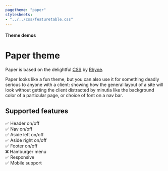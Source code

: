 ```yaml
---
pagetheme: "paper"
stylesheets:
- "../../css/featuretable.css"
---
```

#### Theme demos

# Paper theme


Paper is based on the delightful [CSS](https://github.com/papercss/papercss) 
by [Rhyne](https://www.vlaservich.com/).

Paper looks like a fun theme, but you can also use it for
something deadly serious to anyone with a client: showing
how the general layout of a site will look without getting the client
distracted by minutia like the background color of a particular page, or
choice of font on a nav bar.

## Supported features

✅ Header on/off\
✅ Nav on/off\
✅ Aside left on/off\
✅ Aside right on/off\
✅ Footer on/off\
❌ Hamburger menu\
✅ Responsive\
✅ Mobile support


